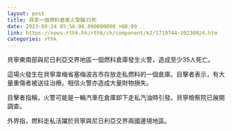 ```yaml
---
layout: post
title: 貝寧一個燃料倉庫火警釀35死
date: 2023-09-24 05:56:06.000000000 +08:00
link: https://news.rthk.hk/rthk/ch/component/k2/1719744-20230924.htm
categories: rthk
---
```


貝寧東南部與尼日利亞交界地區一個燃料倉庫發生火警，造成至少35人死亡。

這場火發生在貝寧韋梅省塞梅波吉市存放走私燃料的一個倉庫。目擊者表示，有大量重傷者被送往治療。相信火警亦造成大量財物損失。

目擊者指稱，火警可能是一輛汽車在倉庫卸下走私汽油時引發。貝寧檢察院已展開調查。

外界指，燃料走私活躍於貝寧與尼日利亞交界兩國邊境地區。
